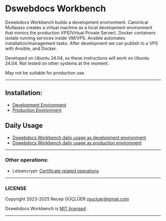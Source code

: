 # Dswebdocs Workbench

Dswebdocs Workbench builds a development environment. Canonical Multipass creates a virtual machine as a local development environment that mimics the production VPS(Virtual Private Server). Docker containers isolate running services inside VM/VPS. Ansible automates installation/management tasks. After development we can publish to a VPS with Ansible, and Docker.

Developed on Ubuntu 24.04, so these instructions will work on  Ubuntu 24.04. Not tested on other systems at the moment. 


May not be suitable for production use.

-----

## Installation:
- [Development Environment](docs/install-dev-2404.md)
- [Production Environment](docs/install-prod-2404.md)

## Daily Usage
- [Dswebdocs Workbench daily usage as development environment](docs/daily-development.md)
- [Dswebdocs Workbench daily usage as production environment](docs/daily-production.md)

-----

### Other operations:
- Letsencrypt: [Certificate related operations](docs/lego-certs.md)

-----

### LICENSE

Copyright 2023-2025 Recep GÜÇLÜER rgucluer@gmail.com

Dswebdocs Workbench is [MIT licensed](LICENSE) .

-----

